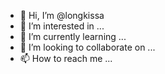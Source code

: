 - 👋 Hi, I’m @longkissa
- 👀 I’m interested in ...
- 🌱 I’m currently learning ...
- 💞️ I’m looking to collaborate on ...
- 📫 How to reach me ...

<!---
longkissa/longkissa is a ✨ special ✨ repository because its `README.md` (this file) appears on your GitHub profile.
You can click the Preview link to take a look at your changes.
--->
